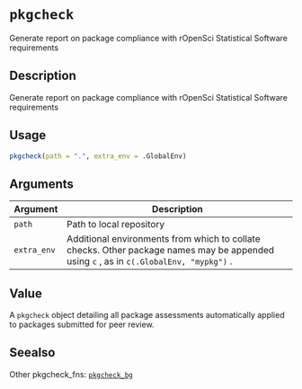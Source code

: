 # `pkgcheck`

Generate report on package compliance with rOpenSci Statistical Software
 requirements


## Description

Generate report on package compliance with rOpenSci Statistical Software
 requirements


## Usage

```r
pkgcheck(path = ".", extra_env = .GlobalEnv)
```


## Arguments

Argument      |Description
------------- |----------------
`path`     |     Path to local repository
`extra_env`     |     Additional environments from which to collate checks. Other package names may be appended using `c` , as in `c(.GlobalEnv, "mypkg")` .


## Value

A `pkgcheck` object detailing all package assessments automatically
 applied to packages submitted for peer review.


## Seealso

Other pkgcheck_fns:
 [`pkgcheck_bg`](#pkgcheckbg)


